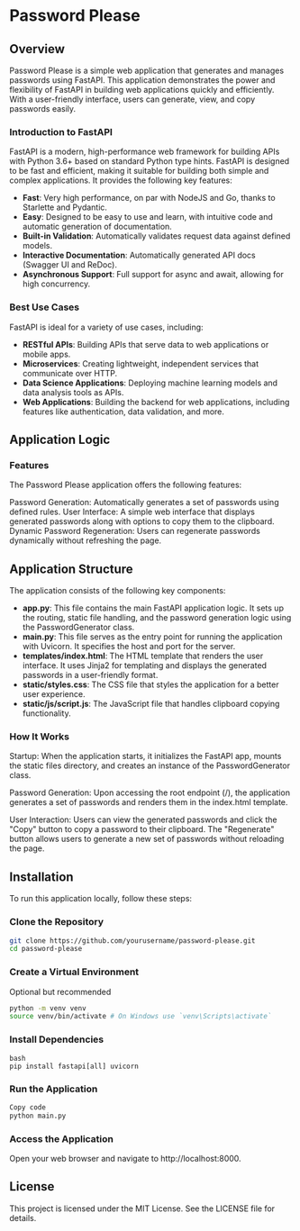 # Password Please

## Overview

Password Please is a simple web application that generates and manages passwords using FastAPI. This application demonstrates the power and flexibility of FastAPI in building web applications quickly and efficiently. With a user-friendly interface, users can generate, view, and copy passwords easily.

### Introduction to FastAPI

FastAPI is a modern, high-performance web framework for building APIs with Python 3.6+ based on standard Python type hints. FastAPI is designed to be fast and efficient, making it suitable for building both simple and complex applications. It provides the following key features:

-   **Fast**: Very high performance, on par with NodeJS and Go, thanks to Starlette and Pydantic.
-   **Easy**: Designed to be easy to use and learn, with intuitive code and automatic generation of documentation.
-   **Built-in Validation**: Automatically validates request data against defined models.
-   **Interactive Documentation**: Automatically generated API docs (Swagger UI and ReDoc).
-   **Asynchronous Support**: Full support for async and await, allowing for high concurrency.

### Best Use Cases

FastAPI is ideal for a variety of use cases, including:

-   **RESTful APIs**: Building APIs that serve data to web applications or mobile apps.
-   **Microservices**: Creating lightweight, independent services that communicate over HTTP.
-   **Data Science Applications**: Deploying machine learning models and data analysis tools as APIs.
-   **Web Applications**: Building the backend for web applications, including features like authentication, data validation, and more.

## Application Logic

### Features

The Password Please application offers the following features:

Password Generation: Automatically generates a set of passwords using defined rules.
User Interface: A simple web interface that displays generated passwords along with options to copy them to the clipboard.
Dynamic Password Regeneration: Users can regenerate passwords dynamically without refreshing the page.

## Application Structure

The application consists of the following key components:

-   **app.py**: This file contains the main FastAPI application logic. It sets up the routing, static file handling, and the password generation logic using the PasswordGenerator class.
-   **main.py**: This file serves as the entry point for running the application with Uvicorn. It specifies the host and port for the server.
-   **templates/index.html**: The HTML template that renders the user interface. It uses Jinja2 for templating and displays the generated passwords in a user-friendly format.
-   **static/styles.css**: The CSS file that styles the application for a better user experience.
-   **static/js/script.js**: The JavaScript file that handles clipboard copying functionality.

### How It Works

Startup: When the application starts, it initializes the FastAPI app, mounts the static files directory, and creates an instance of the PasswordGenerator class.

Password Generation: Upon accessing the root endpoint (/), the application generates a set of passwords and renders them in the index.html template.

User Interaction: Users can view the generated passwords and click the "Copy" button to copy a password to their clipboard. The "Regenerate" button allows users to generate a new set of passwords without reloading the page.

## Installation

To run this application locally, follow these steps:

### Clone the Repository

```bash
git clone https://github.com/yourusername/password-please.git
cd password-please
```

### Create a Virtual Environment

Optional but recommended

```bash
python -m venv venv
source venv/bin/activate # On Windows use `venv\Scripts\activate`
```

### Install Dependencies

```
bash
pip install fastapi[all] uvicorn
```

### Run the Application

```bash
Copy code
python main.py
```

### Access the Application

Open your web browser and navigate to http://localhost:8000.

## License

This project is licensed under the MIT License. See the LICENSE file for details.
